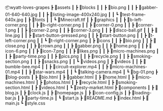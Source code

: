 📦wyatt-loves-grapes
 ┣ 📂assets
 ┃ ┣ 📂blocks
 ┃ ┃ ┣ 📜bio.png
 ┃ ┃ ┣ 📜gabber-01-640-640.jpg
 ┃ ┃ ┣ 📜listing-image-400x240.jpg
 ┃ ┃ ┗ 📜test-frame-640x.jpg
 ┃ ┣ 📂fonts
 ┃ ┃ ┗ 📜Minecraft.ttf
 ┃ ┣ 📂graphics
 ┃ ┃ ┣ 📜b-left-corner.png
 ┃ ┃ ┣ 📜b-right-corner.png
 ┃ ┃ ┣ 📜corner-0.png
 ┃ ┃ ┣ 📜corner-1.png
 ┃ ┃ ┣ 📜corner-2.png
 ┃ ┃ ┣ 📜corner-3.png
 ┃ ┃ ┣ 📜disco-ball.gif
 ┃ ┃ ┣ 📜line.jpg
 ┃ ┃ ┣ 📜start-button-pressed.png
 ┃ ┃ ┣ 📜start-button.png
 ┃ ┃ ┣ 📜t-left-corner.png
 ┃ ┃ ┗ 📜t-right-corner.png
 ┃ ┣ 📂icons
 ┃ ┃ ┣ 📜bio.png
 ┃ ┃ ┣ 📜close.png
 ┃ ┃ ┣ 📜crown.png
 ┃ ┃ ┣ 📜gabber.png
 ┃ ┃ ┣ 📜home.png
 ┃ ┃ ┣ 📜icon-6.png
 ┃ ┃ ┣ 📜icon-7.png
 ┃ ┃ ┣ 📜likes.png
 ┃ ┃ ┣ 📜micro-machines.png
 ┃ ┃ ┣ 📜party-time.png
 ┃ ┃ ┣ 📜pics.png
 ┃ ┃ ┣ 📜recycle.png
 ┃ ┃ ┣ 📜smoking-section.png
 ┃ ┃ ┣ 📜snacks.png
 ┃ ┃ ┗ 📜videos.png
 ┃ ┣ 📂videos
 ┃ ┃ ┣ 📜bumble-bee.mp4
 ┃ ┃ ┣ 📜circuit-explorer.mp4
 ┃ ┃ ┣ 📜micro-machines-01.mp4
 ┃ ┃ ┣ 📜star-wars.mp4
 ┃ ┃ ┗ 📜talking-camera.mp4
 ┃ ┗ 📜bg-01.png
 ┣ 📂blog-posts
 ┃ ┣ 📜bio.html
 ┃ ┣ 📜gabber.html
 ┃ ┣ 📜home.html
 ┃ ┣ 📜micro-machines.html
 ┃ ┣ 📜photos.html
 ┃ ┣ 📜recycle.html
 ┃ ┣ 📜smoking-section.html
 ┃ ┣ 📜videos.html
 ┃ ┗ 📜zesty-market.html
 ┣ 📂components
 ┃ ┣ 📜blog.js
 ┃ ┣ 📜clock.js
 ┃ ┣ 📜homepage.js
 ┃ ┣ 📜icon-config.js
 ┃ ┣ 📜loading-bar.js
 ┃ ┣ 📜party-time.js
 ┃ ┗ 📜start.js
 ┣ 📜README.md
 ┣ 📜index.html
 ┣ 📜main.js
 ┗ 📜style.css